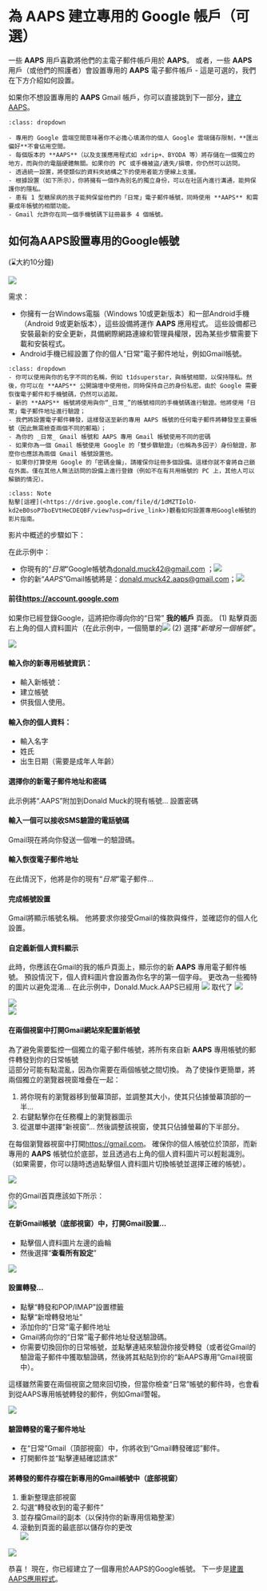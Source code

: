 # 為 AAPS 建立專用的 Google 帳戶（可選）

一些 **AAPS** 用戶喜歡將他們的主電子郵件帳戶用於 **AAPS**。 或者，一些 **AAPS** 用戶（或他們的照護者）會設置專用的 **AAPS** 電子郵件帳戶 - 這是可選的，我們在下方介紹如何設置。

如果你不想設置專用的 **AAPS** Gmail 帳戶，你可以直接跳到下一部分，[建立 AAPS](building-AAPS.md)。

```{admonition} Advantages of a dedicated Google account for AAPS
:class: dropdown

- 專用的 Google 雲端空間意味著你不必擔心填滿你的個人 Google 雲端儲存限制，**匯出偏好**不會佔用空間。
- 每個版本的 **AAPS**（以及支援應用程式如 xdrip+、BYODA 等）將存儲在一個獨立的地方，而與你的電腦硬體無關。如果你的 PC 或手機被盜/遺失/損壞，你仍然可以訪問。
- 透過統一設置，將使類似的資料夾結構之下的使用者能方便線上支援。
- 根據設置（如下所示），你將擁有一個作為別名的獨立身份，可以在社區內進行溝通，能夠保護你的隱私。
- 患有 1 型糖尿病的孩子能夠保留他們的「日常」電子郵件帳號，同時使用 **AAPS** 和需要成年帳號的相關功能。
- Gmail 允許你在同一個手機號碼下註冊最多 4 個帳號。
```

## 如何為AAPS設置專用的Google帳號

(⌛大約10分鐘)

![](../images/Building-the-App/building_0001.png)

需求：

- 你擁有一台Windows電腦（Windows 10或更新版本）和一部Android手機（Android 9或更新版本），這些設備將運作 **AAPS** 應用程式。 這些設備都已安裝最新的安全更新，具備網際網路連線和管理員權限，因為某些步驟需要下載和安裝程式。
- Android手機已經設置了你的個人“日常”電子郵件地址，例如Gmail帳號。

```{admonition} Things to consider when setting up your new account
:class: dropdown
- 你可以使用與你的名字不同的名稱，例如 t1dsuperstar，與帳號相關，以保持隱私。然後，你可以在 **AAPS** 公開論壇中使用他，同時保持自己的身份私密。由於 Google 需要恢復電子郵件和手機號碼，仍然可以追蹤。
- 新的 **AAPS** 帳號將使用與你“_日常_”的帳號相同的手機號碼進行驗證。他將使用「日常」電子郵件地址進行驗證；
- 我們將設置電子郵件轉發，這樣發送至新的專用 AAPS 帳號的任何電子郵件將轉發至主要帳號（因此無需檢查兩個不同的郵箱）；
- 為你的 _日常_ Gmail 帳號和 AAPS 專用 Gmail 帳號使用不同的密碼
- 如果你為一個 Gmail 帳號使用 Google 的「雙步驟驗證」（也稱為多因子）身份驗證，那麼你也應該為兩個 Gmail 帳號設置他。
- 如果你打算使用 Google 的「密碼金鑰」，請確保你註冊多個設備。這樣你就不會將自己鎖在外面。僅在其他人無法訪問的設備上進行登錄（例如不在有共用帳號的 PC 上，其他人可以解鎖的情況）。
```



```{admonition} Video Walkthrough! 
:class: Note
點擊[這裡](<https://drive.google.com/file/d/1dMZTIolO-kd2eB0soP7boEVtHeCDEQBF/view?usp=drive_link>)觀看如何設置專用Google帳號的影片指南。
```

影片中概述的步驟如下：

在此示例中：

- 你現有的“_日常_”Google帳號為<donald.muck42@gmail.com> ；![](../images/Building-the-App/building_0002.png)
- 你的新“_AAPS_”Gmail帳號將是：<donald.muck42.aaps@gmail.com>；![](../images/Building-the-App/building_0003.png)

#### 前往<https://account.google.com>

如果你已經登錄Google，這將把你導向你的“日常” **我的帳戶** 頁面。
(1) 點擊頁面右上角的個人資料圖片（在此示例中，一個簡單的![](../images/Building-the-App/building_0002.png)
(2) 選擇“_新增另一個帳號_”。

![](../images/Building-the-App/building_0005.png)

#### 輸入你的新專用帳號資訊：

- 輸入新帳號：
- 建立帳號
- 供我個人使用。

#### 輸入你的個人資料：

- 輸入名字
- 姓氏
- 出生日期（需要是成年人年齡）

#### 選擇你的新電子郵件地址和密碼

此示例將“.AAPS”附加到Donald Muck的現有帳號...
設置密碼

#### 輸入一個可以接收SMS驗證的電話號碼

Gmail現在將向你發送一個唯一的驗證碼。

#### 輸入恢復電子郵件地址

在此情況下，他將是你的現有“_日常_”電子郵件…

#### 完成帳號設置

Gmail將顯示帳號名稱。 他將要求你接受Gmail的條款與條件，並確認你的個人化設置。

#### 自定義新個人資料顯示

此時，你應該在Gmail的我的帳戶頁面上，顯示你的新 **AAPS** 專用電子郵件帳號。 預設情況下，個人資料圖片會設置為你名字的第一個字母。 更改為一些獨特的圖片以避免混淆… 在此示例中，Donald.Muck.AAPS已經用 ![](../images/Building-the-App/building_0003.png) 取代了 ![](../images/Building-the-App/building_0002.png)

![](../images/Building-the-App/building_0007.png)\
![](../images/Building-the-App/building_0008.png)

#### 在兩個視窗中打開Gmail網站來配置新帳號

為了避免需要監控一個獨立的電子郵件帳號，將所有來自新 **AAPS** 專用帳號的郵件轉發到你的日常帳號 \
這部分可能有點混亂，因為你需要在兩個帳號之間切換。 為了使操作更簡單，將兩個獨立的瀏覽器視窗堆疊在一起：

1. 將你現有的瀏覽器移到螢幕頂部，並調整其大小，使其只佔據螢幕頂部的一半…
2. 右鍵點擊你在任務欄上的瀏覽器圖示
3. 從選單中選擇“新視窗”... 然後調整該視窗，使其只佔據螢幕的下半部分。

在每個瀏覽器視窗中打開<https://gmail.com>。 確保你的個人帳號位於頂部，而新專用的 **AAPS** 帳號位於底部，並且透過右上角的個人資料圖片可以輕鬆識別。 （如果需要，你可以隨時透過點擊個人資料圖片切換帳號並選擇正確的帳號）。

![](../images/Building-the-App/building_0009.png)

你的Gmail首頁應該如下所示：\
![](../images/Building-the-App/building_0010.png)

#### 在新Gmail帳號（底部視窗）中，打開Gmail設置…

- 點擊個人資料圖片左邊的齒輪
- 然後選擇“**查看所有設定**”

![](../images/Building-the-App/building_0011.png)

#### 設置轉發…

- 點擊“轉發和POP/IMAP”設置標籤
- 點擊“新增轉發地址”
- 添加你的“日常”電子郵件地址
- Gmail將向你的“日常”電子郵件地址發送驗證碼。
- 你需要切換回你的日常帳號，並點擊連結來驗證你接受轉發（或者從Gmail的驗證電子郵件中獲取驗證碼，然後將其粘貼到你的“新AAPS專用”Gmail視窗中）。

這樣雖然需要在兩個視窗之間來回切換，但當你檢查“日常”帳號的郵件時，也會看到從AAPS專用帳號轉發的郵件，例如Gmail警報。

![](../images/Building-the-App/building_0012.png)

#### 驗證轉發的電子郵件地址

- 在“日常”Gmail（頂部視窗）中，你將收到“Gmail轉發確認”郵件。
- 打開郵件並“點擊連結確認請求”

#### 將轉發的郵件存檔在新專用的Gmail帳號中（底部視窗）

<!---->

1. 重新整理底部視窗
2. 勾選“轉發收到的電子郵件”
3. 並存檔Gmail的副本（以保持你的新專用信箱整潔）
4. 滾動到頁面的最底部以儲存你的更改\
   ![](../images/Building-the-App/building_0013.png)

![](../images/Building-the-App/building_0014.png)

恭喜！ 現在，你已經建立了一個專用於AAPS的Google帳號。 下一步是[建置AAPS應用程式](building-AAPS.md)。
